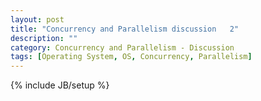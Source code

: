 ```yaml
---
layout: post
title: "Concurrency and Parallelism discussion   2"
description: ""
category: Concurrency and Parallelism - Discussion 
tags: [Operating System, OS, Concurrency, Parallelism]
---
```

{% include JB/setup %}
